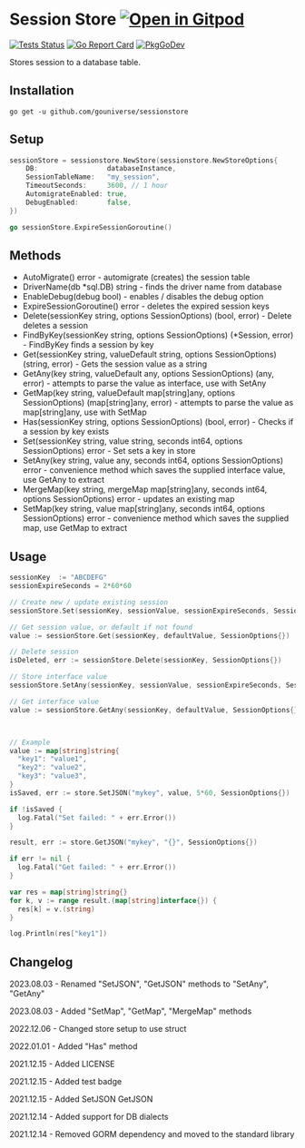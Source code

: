 # Session Store <a href="https://gitpod.io/#https://github.com/gouniverse/sessionstore" style="float:right:"><img src="https://gitpod.io/button/open-in-gitpod.svg" alt="Open in Gitpod" loading="lazy"></a>

[![Tests Status](https://github.com/gouniverse/sessionstore/actions/workflows/test.yml/badge.svg?branch=main)](https://github.com/gouniverse/sessionstore/actions/workflows/test.yml)
[![Go Report Card](https://goreportcard.com/badge/github.com/gouniverse/sessionstore)](https://goreportcard.com/report/github.com/gouniverse/sessionstore)
[![PkgGoDev](https://pkg.go.dev/badge/github.com/gouniverse/sessionstore)](https://pkg.go.dev/github.com/gouniverse/sessionstore)

Stores session to a database table.

## Installation
```
go get -u github.com/gouniverse/sessionstore
```

## Setup

```go
sessionStore = sessionstore.NewStore(sessionstore.NewStoreOptions{
	DB:                 databaseInstance,
	SessionTableName:   "my_session",
	TimeoutSeconds:     3600, // 1 hour
	AutomigrateEnabled: true,
	DebugEnabled:       false,
})

go sessionStore.ExpireSessionGoroutine()
```

## Methods

- AutoMigrate() error - automigrate (creates) the session table
- DriverName(db *sql.DB) string - finds the driver name from database
- EnableDebug(debug bool) - enables / disables the debug option
- ExpireSessionGoroutine() error - deletes the expired session keys
- Delete(sessionKey string, options SessionOptions) (bool, error)  - Delete deletes a session
- FindByKey(sessionKey string, options SessionOptions) (*Session, error) - FindByKey finds a session by key
- Get(sessionKey string, valueDefault string, options SessionOptions) (string, error) - Gets the session value as a string
- GetAny(key string, valueDefault any, options SessionOptions) (any, error) - attempts to parse the value as interface, use with SetAny
- GetMap(key string, valueDefault map[string]any, options SessionOptions) (map[string]any, error) - attempts to parse the value as map[string]any, use with SetMap
- Has(sessionKey string, options SessionOptions) (bool, error) - Checks if a session by key exists
- Set(sessionKey string, value string, seconds int64, options SessionOptions) error - Set sets a key in store
- SetAny(key string, value any, seconds int64, options SessionOptions) error - convenience method which saves the supplied interface value, use GetAny to extract
- MergeMap(key string, mergeMap map[string]any, seconds int64, options SessionOptions) error - updates an existing map
- SetMap(key string, value map[string]any, seconds int64, options SessionOptions) error - convenience method which saves the supplied map, use GetMap to extract

## Usage

```go
sessionKey  := "ABCDEFG"
sessionExpireSeconds = 2*60*60

// Create new / update existing session
sessionStore.Set(sessionKey, sessionValue, sessionExpireSeconds, SessionOptions{})

// Get session value, or default if not found
value := sessionStore.Get(sessionKey, defaultValue, SessionOptions{})

// Delete session
isDeleted, err := sessionStore.Delete(sessionKey, SessionOptions{})
```



```go
// Store interface value
sessionStore.SetAny(sessionKey, sessionValue, sessionExpireSeconds, SessionOptions{})

// Get interface value
value := sessionStore.GetAny(sessionKey, defaultValue, SessionOptions{})



// Example
value := map[string]string{
  "key1": "value1",
  "key2": "value2",
  "key3": "value3",
}
isSaved, err := store.SetJSON("mykey", value, 5*60, SessionOptions{})

if !isSaved {
  log.Fatal("Set failed: " + err.Error())
}

result, err := store.GetJSON("mykey", "{}", SessionOptions{})

if err != nil {
  log.Fatal("Get failed: " + err.Error())
}

var res = map[string]string{}
for k, v := range result.(map[string]interface{}) {
  res[k] = v.(string)
}

log.Println(res["key1"])
```



## Changelog

2023.08.03 - Renamed "SetJSON", "GetJSON" methods to "SetAny", "GetAny"

2023.08.03 - Added "SetMap", "GetMap", "MergeMap" methods

2022.12.06 - Changed store setup to use struct

2022.01.01 - Added "Has" method

2021.12.15 - Added LICENSE

2021.12.15 - Added test badge

2021.12.15 - Added SetJSON GetJSON

2021.12.14 - Added support for DB dialects

2021.12.14 - Removed GORM dependency and moved to the standard library
